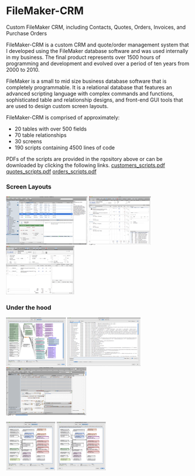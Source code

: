 # FileMaker-CRM
Custom FileMaker CRM, including Contacts, Quotes, Orders, Invoices, and Purchase Orders

FileMaker-CRM is a custom CRM and quote/order management system that I developed
using the FileMaker database software and was used internally in my business. 
The final product represents over 1500 hours of programming and development and evolved
over a period of ten years from 2000 to 2010.  

FileMaker is a small to mid size business database software that is completely programmable.  It
is a relational database that features an advanced scripting language with complex commands
and functions, sophisticated table and relationship designs, and front-end GUI tools that are
used to design custom screen layouts.

FileMaker-CRM is comprised of approximately:
* 20 tables with over 500 fields
* 70 table relationships
* 30 screens
* 190 scripts containing 4500 lines of code

PDFs of the scripts are provided in the rqository above or can be downloaded by clicking the following links.
[customers_scripts.pdf](https://github.com/jamesapdx/FileMaker-CRM/raw/master/customers_scripts.pdf)
[quotes_scripts.pdf](https://github.com/jamesapdx/FileMaker-CRM/raw/master/quotes_scripts.pdf)
[orders_scripts.pdf](https://github.com/jamesapdx/FileMaker-CRM/raw/master/orders_scripts.pdf)

### Screen Layouts

[![customers](https://github.com/jamesapdx/FileMaker-CRM/raw/master/screenshots/thumbnails/customers_t.png)](https://github.com/jamesapdx/FileMaker-CRM/raw/master/screenshots/customers.png)
[![quotes](https://github.com/jamesapdx/FileMaker-CRM/raw/master/screenshots/thumbnails/quotes_t.png)](https://github.com/jamesapdx/FileMaker-CRM/raw/master/screenshots/quotes.png)
[![orders](https://github.com/jamesapdx/FileMaker-CRM/raw/master/screenshots/thumbnails/orders_t.png)](https://github.com/jamesapdx/FileMaker-CRM/raw/master/screenshots/orders.png)

### Under the hood

[![customers_relationship](https://github.com/jamesapdx/FileMaker-CRM/raw/master/screenshots/thumbnails/customers_relationships_t.png)](https://github.com/jamesapdx/FileMaker-CRM/raw/master/screenshots/customers_relationships.png)
[![customers_fields](https://github.com/jamesapdx/FileMaker-CRM/raw/master/screenshots/thumbnails/customers_fields_t.png)](https://github.com/jamesapdx/FileMaker-CRM/raw/master/screenshots/customers_fields.png)
[![customers_layout](https://github.com/jamesapdx/FileMaker-CRM/raw/master/screenshots/thumbnails/customers_layout_t.png)](https://github.com/jamesapdx/FileMaker-CRM/raw/master/screenshots/customers_layout.png)

[![quotes_relationship](https://github.com/jamesapdx/FileMaker-CRM/raw/master/screenshots/thumbnails/quotes_relationships_t.png)](https://github.com/jamesapdx/FileMaker-CRM/raw/master/screenshots/quotes_relationships.png)
[![orders_relationship](https://github.com/jamesapdx/FileMaker-CRM/raw/master/screenshots/thumbnails/quotes_relationships_t.png)](https://github.com/jamesapdx/FileMaker-CRM/raw/master/screenshots/quotes_relationships.png)
